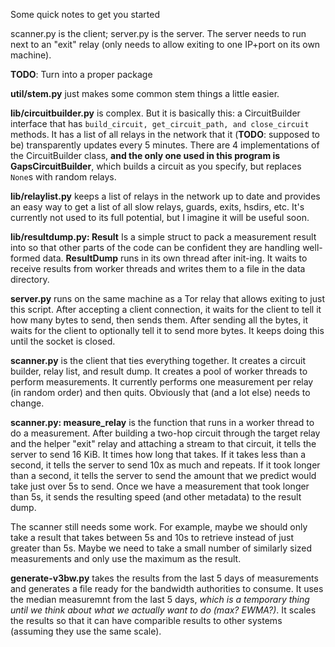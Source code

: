 Some quick notes to get you started

scanner.py is the client; server.py is the server. The server needs to run next
to an "exit" relay (only needs to allow exiting to one IP+port on its own
machine). 

**TODO**: Turn into a proper package

**util/stem.py** just makes some common stem things a little easier. 

**lib/circuitbuilder.py** is complex. But it is basically this: a CircuitBuilder
interface that has `build_circuit, get_circuit_path, and close_circuit`
methods. It has a list of all relays in the network that it (**TODO**: supposed
to be) transparently updates every 5 minutes. There are 4 implementations of
the CircuitBuilder class, __and the only one used in this program is
GapsCircuitBuilder__, which builds a circuit as you specify, but replaces
`None`s with random relays.

**lib/relaylist.py** keeps a list of relays in the network up to date and provides
an easy way to get a list of all slow relays, guards, exits, hsdirs, etc. It's
currently not used to its full potential, but I imagine it will be useful soon.

**lib/resultdump.py: Result** Is a simple struct to pack a measurement result
into so that other parts of the code can be confident they are handling
well-formed data. **ResultDump** runs in its own thread after init-ing. It
waits to receive results from worker threads and writes them to a file in the
data directory.


**server.py** runs on the same machine as a Tor relay that allows exiting to
just this script. After accepting a client connection, it waits for the client
to tell it how many bytes to send, then sends them. After sending all the
bytes, it waits for the client to optionally tell it to send more bytes. It
keeps doing this until the socket is closed.

**scanner.py** is the client that ties everything together. It creates a
circuit builder, relay list, and result dump. It creates a pool of worker
threads to perform measurements. It currently performs one measurement per
relay (in random order) and then quits. Obviously that (and a lot else) needs
to change.

**scanner.py: measure_relay** is the function that runs in a worker thread to
do a measurement. After building a two-hop circuit through the target relay and
the helper "exit" relay and attaching a stream to that circuit, it tells the
server to send 16 KiB. It times how long that takes. If it takes less than a
second, it tells the server to send 10x as much and repeats. If it took longer
than a second, it tells the server to send the amount that we predict would
take just over 5s to send. Once we have a measurement that took longer than 5s,
it sends the resulting speed (and other metadata) to the result dump.

The scanner still needs some work. For example, maybe we should only take a
result that takes between 5s and 10s to retrieve instead of just greater than
5s. Maybe we need to take a small number of similarly sized measurements and
only use the maximum as the result.

**generate-v3bw.py** takes the results from the last 5 days of measurements and
generates a file ready for the bandwidth authorities to consume. It uses the
median measuremnt from the last 5 days, *which is a temporary thing until we
think about what we actually want to do (max? EWMA?)*. It scales the results so
that it can have comparible results to other systems (assuming they use the
same scale).
